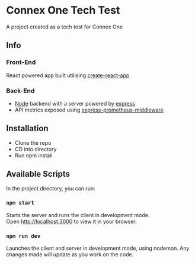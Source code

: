 # Connex One Tech Test

A project created as a tech test for Connex One

## Info

### Front-End

React powered app built utilising [create-react-app](https://www.npmjs.com/package/create-react-app)

### Back-End

- [Node](https://nodejs.org/en/) backend with a server powered by [express](https://expressjs.com/)
- API metrics exposed using [express-prometheus-middleware](https://www.npmjs.com/package/express-prometheus-middleware)

## Installation

- Clone the repo
- CD into directory
- Run npm install

## Available Scripts

In the project directory, you can run:

### `npm start`

Starts the server and runs the client in development mode.\
Open [http://localhost:3000](http://localhost:3000) to view it in your browser.

### `npm run dev`

Launches the client and server in development mode, using nodemon. Any changes made will update as you work on the code.


